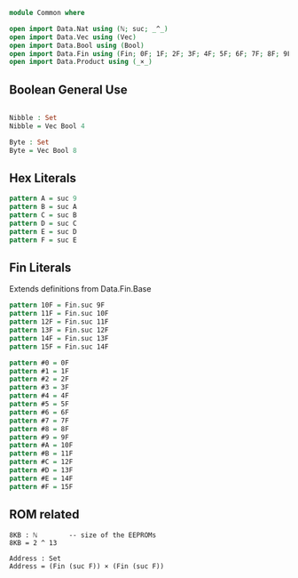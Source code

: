 ```agda
module Common where

open import Data.Nat using (ℕ; suc; _^_)
open import Data.Vec using (Vec)
open import Data.Bool using (Bool)
open import Data.Fin using (Fin; 0F; 1F; 2F; 3F; 4F; 5F; 6F; 7F; 8F; 9F)
open import Data.Product using (_×_)
```

## Boolean General Use
```agda

Nibble : Set
Nibble = Vec Bool 4

Byte : Set
Byte = Vec Bool 8

```

## Hex Literals
```agda
pattern A = suc 9
pattern B = suc A
pattern C = suc B
pattern D = suc C
pattern E = suc D
pattern F = suc E
```

## Fin Literals

Extends definitions from Data.Fin.Base
```agda
pattern 10F = Fin.suc 9F
pattern 11F = Fin.suc 10F
pattern 12F = Fin.suc 11F
pattern 13F = Fin.suc 12F
pattern 14F = Fin.suc 13F
pattern 15F = Fin.suc 14F

pattern #0 = 0F
pattern #1 = 1F
pattern #2 = 2F
pattern #3 = 3F
pattern #4 = 4F
pattern #5 = 5F
pattern #6 = 6F
pattern #7 = 7F
pattern #8 = 8F
pattern #9 = 9F
pattern #A = 10F
pattern #B = 11F
pattern #C = 12F
pattern #D = 13F
pattern #E = 14F
pattern #F = 15F
```

## ROM related
```
8KB : ℕ        -- size of the EEPROMs
8KB = 2 ^ 13

Address : Set
Address = (Fin (suc F)) × (Fin (suc F))


```

